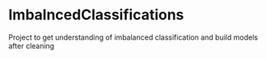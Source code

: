 # ImbalncedClassifications
Project to get understanding of imbalanced classification and build models after cleaning
